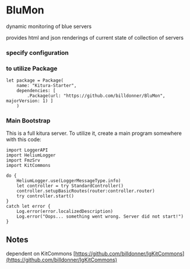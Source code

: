 # BluMon
dynamic monitoring of blue servers


provides html and json renderings of current state of collection of servers

### specify configuration


### to utilize Package 

    let package = Package(
        name: "Kitura-Starter",
        dependencies: [
            .Package(url: "https://github.com/billdonner/BluMon", majorVersion: 1) ]
        )


### Main Bootstrap 

This is a full kitura server. To utilize it, create a main program somewhere with this code:

    import LoggerAPI
    import HeliumLogger
    import FmzSrv
    import KitCommons
    
    do {
        HeliumLogger.use(LoggerMessageType.info)
        let controller = try StandardController()
        controller.setupBasicRoutes(router:controller.router)
        try controller.start()
    } 
    catch let error {
        Log.error(error.localizedDescription)
        Log.error("Oops... something went wrong. Server did not start!")
    }


## Notes
   dependent on KitCommons [https://github.com/billdonner/IgKitCommons](https://github.com/billdonner/IgKitCommons)
